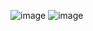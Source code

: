 


![image](https://github.com/user-attachments/assets/526f6e53-5a81-49bf-8fde-1bcdb38aede7)
![image](https://github.com/user-attachments/assets/577df1d9-68a5-46f7-980d-183c5c8dd923)
